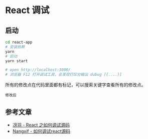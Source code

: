 # React 调试


## 启动

```sh
cd react-app
# 安装依赖
yarn
# 启动
yarn start

# open http://localhost:3000/
# 浏览器 F12 打开调试工具，会发现打印台输出 dubug [{....}]
```

所有的修改点在代码里面都有标记，可以搜索关键字查看所有的修改点。

```
修改后
```

## 参考文章

- [冴羽 - React 之如何调试源码](https://juejin.cn/post/7168821587251036167)
- [Nangxif - 如何调试react源码](https://juejin.cn/post/7100212277911453733)
